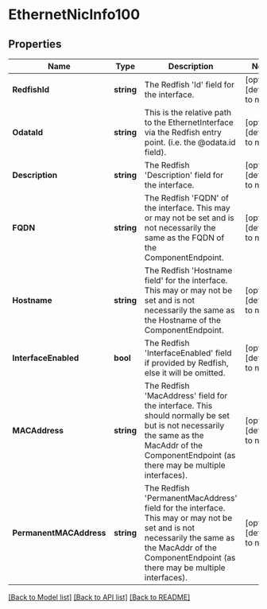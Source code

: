 # EthernetNicInfo100

## Properties
Name | Type | Description | Notes
------------ | ------------- | ------------- | -------------
**RedfishId** | **string** | The Redfish &#x27;Id&#x27; field for the interface. | [optional] [default to null]
**OdataId** | **string** | This is the relative path to the EthernetInterface via the Redfish entry point. (i.e. the @odata.id field). | [optional] [default to null]
**Description** | **string** | The Redfish &#x27;Description&#x27; field for the interface. | [optional] [default to null]
**FQDN** | **string** | The Redfish &#x27;FQDN&#x27; of the interface.  This may or may not be set and is not necessarily the same as the FQDN of the ComponentEndpoint. | [optional] [default to null]
**Hostname** | **string** | The Redfish &#x27;Hostname field&#x27; for the interface.  This may or may not be set and is not necessarily the same as the Hostname of the ComponentEndpoint. | [optional] [default to null]
**InterfaceEnabled** | **bool** | The Redfish &#x27;InterfaceEnabled&#x27; field if provided by Redfish, else it will be omitted. | [optional] [default to null]
**MACAddress** | **string** | The Redfish &#x27;MacAddress&#x27; field for the interface.  This should normally be set but is not necessarily the same as the MacAddr of the ComponentEndpoint (as there may be multiple interfaces). | [optional] [default to null]
**PermanentMACAddress** | **string** | The Redfish &#x27;PermanentMacAddress&#x27; field for the interface. This may or may not be set and is not necessarily the same as the MacAddr of the ComponentEndpoint (as there may be multiple interfaces). | [optional] [default to null]

[[Back to Model list]](../README.md#documentation-for-models) [[Back to API list]](../README.md#documentation-for-api-endpoints) [[Back to README]](../README.md)

